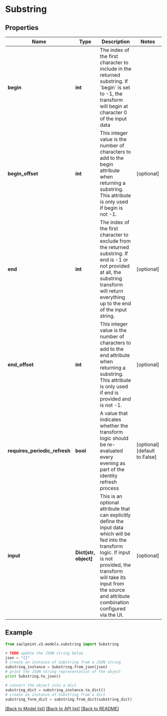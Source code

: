 # Substring


## Properties

Name | Type | Description | Notes
------------ | ------------- | ------------- | -------------
**begin** | **int** | The index of the first character to include in the returned substring.   If &#x60;begin&#x60; is set to -1, the transform will begin at character 0 of the input data  | 
**begin_offset** | **int** | This integer value is the number of characters to add to the begin attribute when returning a substring.   This attribute is only used if begin is not -1.  | [optional] 
**end** | **int** | The index of the first character to exclude from the returned substring.  If end is -1 or not provided at all, the substring transform will return everything up to the end of the input string.  | [optional] 
**end_offset** | **int** | This integer value is the number of characters to add to the end attribute when returning a substring.   This attribute is only used if end is provided and is not -1.  | [optional] 
**requires_periodic_refresh** | **bool** | A value that indicates whether the transform logic should be re-evaluated every evening as part of the identity refresh process | [optional] [default to False]
**input** | **Dict[str, object]** | This is an optional attribute that can explicitly define the input data which will be fed into the transform logic. If input is not provided, the transform will take its input from the source and attribute combination configured via the UI. | [optional] 

## Example

```python
from sailpoint.v3.models.substring import Substring

# TODO update the JSON string below
json = "{}"
# create an instance of Substring from a JSON string
substring_instance = Substring.from_json(json)
# print the JSON string representation of the object
print Substring.to_json()

# convert the object into a dict
substring_dict = substring_instance.to_dict()
# create an instance of Substring from a dict
substring_form_dict = substring.from_dict(substring_dict)
```
[[Back to Model list]](../README.md#documentation-for-models) [[Back to API list]](../README.md#documentation-for-api-endpoints) [[Back to README]](../README.md)


